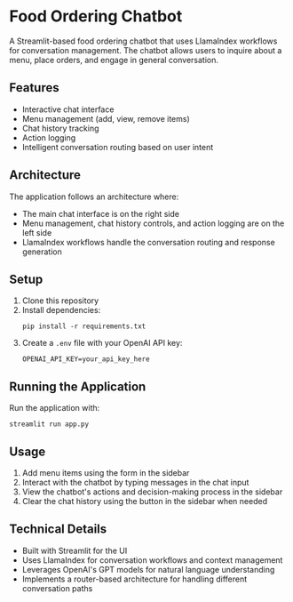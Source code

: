 # Food Ordering Chatbot

A Streamlit-based food ordering chatbot that uses LlamaIndex workflows for conversation management. The chatbot allows users to inquire about a menu, place orders, and engage in general conversation.

## Features

- Interactive chat interface
- Menu management (add, view, remove items)
- Chat history tracking
- Action logging
- Intelligent conversation routing based on user intent

## Architecture

The application follows an architecture where:
- The main chat interface is on the right side
- Menu management, chat history controls, and action logging are on the left side
- LlamaIndex workflows handle the conversation routing and response generation

## Setup

1. Clone this repository
2. Install dependencies:
   ```
   pip install -r requirements.txt
   ```
3. Create a `.env` file with your OpenAI API key:
   ```
   OPENAI_API_KEY=your_api_key_here
   ```

## Running the Application

Run the application with:

```
streamlit run app.py
```

## Usage

1. Add menu items using the form in the sidebar
2. Interact with the chatbot by typing messages in the chat input
3. View the chatbot's actions and decision-making process in the sidebar
4. Clear the chat history using the button in the sidebar when needed

## Technical Details

- Built with Streamlit for the UI
- Uses LlamaIndex for conversation workflows and context management
- Leverages OpenAI's GPT models for natural language understanding
- Implements a router-based architecture for handling different conversation paths 